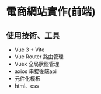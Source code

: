 # 電商網站實作(前端) 

## 使用技術、工具
- Vue 3 + Vite
- Vue Router 路由管理
- Vuex 全局狀態管理
- axios 串接後端api
- 元件化模板
- html、css
